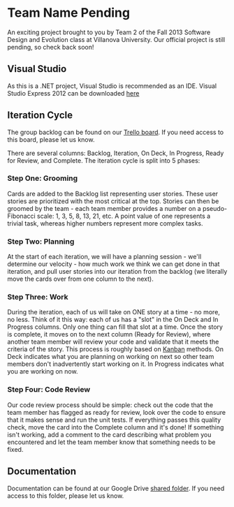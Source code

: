 Team Name Pending
===========

An exciting project brought to you by Team 2 of the Fall 2013 Software Design and Evolution class at Villanova University.  Our official project is still pending, so check back soon!

Visual Studio
-------------
As this is a .NET project, Visual Studio is recommended as an IDE.  Visual Studio Express 2012 can be downloaded [here](http://www.microsoft.com/visualstudio/eng/downloads#d-2012-express)

Iteration Cycle
------------------
The group backlog can be found on our [Trello board](https://trello.com/b/gseqjsFB/sde-team-2, "Team Trello").  If you need access to this board, please let us know.

There are several columns: Backlog, Iteration, On Deck, In Progress, Ready for Review, and Complete.  The iteration cycle is split into 5 phases:

### Step One: Grooming
Cards are added to the Backlog list representing user stories.  These user stories are prioritized with the most critical at the top.  Stories can then be groomed by the team - each team member provides a number on a pseudo-Fibonacci scale: 1, 3, 5, 8, 13, 21, etc.  A point value of one represents a trivial task, whereas higher numbers represent more complex tasks.

### Step Two: Planning
At the start of each iteration, we will have a planning session - we'll determine our velocity - how much work we think we can get done in that iteration, and pull user stories into our iteration from the backlog (we literally move the cards over from one column to the next).

### Step Three: Work
During the iteration, each of us will take on ONE story at a time - no more, no less.  Think of it this way: each of us has a "slot" in the On Deck and In Progress columns.  Only one thing can fill that slot at a time.  Once the story is complete, it moves on to the next column (Ready for Review), where another team member will review your code and validate that it meets the criteria of the story.  This process is roughly based on [Kanban](http://bit.ly/eG376b) methods. On Deck indicates what you are planning on working on next so other team members don't inadvertently start working on it.  In Progress indicates what you are working on now.

### Step Four: Code Review
Our code review process should be simple: check out the code that the team member has flagged as ready for review, look over the code to ensure that it makes sense and run the unit tests.  If everything passes this quality check, move the card into the Complete column and it's done!  If something isn't working, add a comment to the card describing what problem you encountered and let the team member know that something needs to be fixed.

Documentation
-------------
Documentation can be found at our Google Drive [shared folder](https://drive.google.com/?usp=chrome_app#folders/0By674vD9u1xLQ1IxdGljUEFuMjg).  If you need access to this folder, please let us know.

